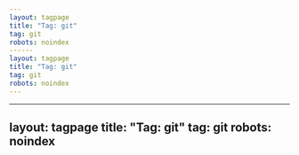 ```yaml
---
layout: tagpage
title: "Tag: git"
tag: git
robots: noindex
------
layout: tagpage
title: "Tag: git"
tag: git
robots: noindex
---
```

---
layout: tagpage
title: "Tag: git"
tag: git
robots: noindex
---
